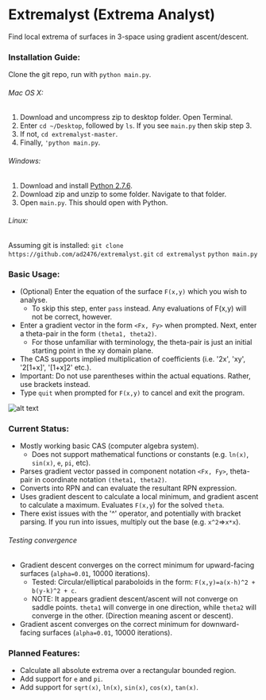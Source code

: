 Extremalyst (Extrema Analyst)
===========

Find local extrema of surfaces in 3-space using gradient ascent/descent.

### Installation Guide:
Clone the git repo, run with `python main.py`.
###### Mac OS X:
1. Download and uncompress zip to desktop folder. Open Terminal.
2. Enter `cd ~/Desktop`, followed by `ls`. If you see `main.py` then skip step 3.
3. If not, `cd extremalyst-master`.
4. Finally, `'python main.py`.

###### Windows:
1. Download and install [Python 2.7.6](http://python.org/download/releases/2.7.6/).
2. Download zip and unzip to some folder. Navigate to that folder.
3. Open `main.py`. This should open with Python.

###### Linux:
Assuming git is installed: `git clone https://github.com/ad2476/extremalyst.git` `cd extremalyst` `python main.py`

### Basic Usage:
* (Optional) Enter the equation of the surface `F(x,y)` which you wish to analyse.
  * To skip this step, enter `pass` instead. Any evaluations of F(x,y) will not be correct, however.
* Enter a gradient vector in the form `<Fx, Fy>` when prompted. Next, enter a theta-pair in the form `(theta1, theta2)`.
  * For those unfamiliar with terminology, the theta-pair is just an initial starting point in the xy domain plane.
* The CAS supports implied multiplication of coefficients (i.e. '2x', 'xy', '2[1+x]', '[1+x]2' etc.).
* Important: Do not use parentheses within the actual equations. Rather, use brackets instead.
* Type `quit` when prompted for `F(x,y)` to cancel and exit the program.

![alt text](https://raw.github.com/ad2476/extremalyst/master/img/ex1.png "Example 1")

### Current Status:
* Mostly working basic CAS (computer algebra system).
  * Does not support mathematical functions or constants (e.g. `ln(x)`, `sin(x)`, `e`, `pi`, etc).
* Parses gradient vector passed in component notation `<Fx, Fy>`, theta-pair in coordinate notation `(theta1, theta2)`.
* Converts into RPN and can evaluate the resultant RPN expression.
* Uses gradient descent to calculate a local minimum, and gradient ascent to calculate a maximum. Evaluates `F(x,y`) for the solved `theta`.
* There exist issues with the '^' operator, and potentially with bracket parsing. If you run into issues, multiply out the base (e.g. `x^2`=>`x*x`).

###### Testing convergence
* Gradient descent converges on the correct minimum for upward-facing surfaces (`alpha=0.01`, 10000 iterations).
  * Tested: Circular/elliptical paraboloids in the form: `F(x,y)=a(x-h)^2 + b(y-k)^2 + c`.
  * NOTE: It appears gradient descent/ascent will not converge on saddle points. `theta1` will converge in one direction, while `theta2` will converge in the other. (Direction meaning ascent or descent).
* Gradient ascent converges on the correct minimum for downward-facing surfaces (`alpha=0.01`, 10000 iterations).

### Planned Features:
* Calculate all absolute extrema over a rectangular bounded region.
* Add support for `e` and `pi`.
* Add support for `sqrt(x)`, `ln(x)`, `sin(x)`, `cos(x)`, `tan(x)`.

